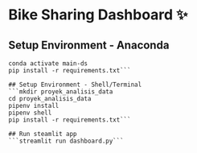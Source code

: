 # Bike Sharing Dashboard ✨

## Setup Environment - Anaconda
```conda create --name main-ds python=3.9
conda activate main-ds
pip install -r requirements.txt```

## Setup Environment - Shell/Terminal
```mkdir proyek_analisis_data
cd proyek_analisis_data
pipenv install
pipenv shell
pip install -r requirements.txt```

## Run steamlit app
```streamlit run dashboard.py```
